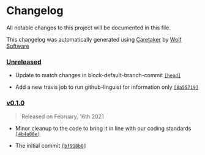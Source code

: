 # Changelog

All notable changes to this project will be documented in this file.


This changelog was automatically generated using [Caretaker](https://github.com/DevelopersToolbox/caretaker) by [Wolf Software](https://github.com/WolfSoftware)

### [Unreleased](https://github.com/GitToolbox/prompt-default-branch-commit/compare/v0.1.1...HEAD)

- Update to match changes in block-default-branch-commit [`[head]`](https://github.com/GitToolbox/prompt-default-branch-commit/commit/)

- Add a new travis job to run github-linguist for information only [`[8a55719]`](https://github.com/GitToolbox/prompt-default-branch-commit/commit/8a5571992ee3e25d42142e89fb6c32a8cb14d5a8)

### [v0.1.0](https://github.com/GitToolbox/prompt-default-branch-commit/releases/v0.1.0)

> Released on February, 16th 2021

- Minor cleanup to the code to bring it in line with our coding standards [`[4b4a08e]`](https://github.com/GitToolbox/prompt-default-branch-commit/commit/4b4a08e59e12361a8d191f6dc80b907d196fef48)

- The initial commit [`[bf918b0]`](https://github.com/GitToolbox/prompt-default-branch-commit/commit/bf918b005d845cd8d625b126427fc37bddd84ab7)

